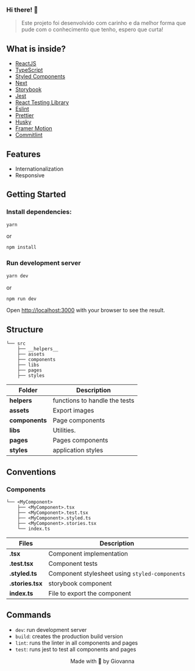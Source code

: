 ### Hi there! 👋

> Este projeto foi desenvolvido com carinho e da melhor forma que pude com o conhecimento que tenho, espero que curta!

## What is inside?

- [ReactJS](https://reactjs.org)
- [TypeScript](https://www.typescriptlang.org)
- [Styled Components](https://styled-components.com/docs)
- [Next](https://nextjs.org/docs)
- [Storybook](https://storybook.js.org/docs/react/get-started/introduction)
- [Jest](https://jestjs.io)
- [React Testing Library](https://testing-library.com/docs/react-testing-library/intro)
- [Eslint](https://eslint.org)
- [Prettier](https://prettier.io)
- [Husky](https://github.com/typicode/husky)
- [Framer Motion](https://www.framer.com/docs)
- [Commitlint](https://commitlint.js.org/#/)

## Features
- Internationalization
- Responsive

## Getting Started
### Install dependencies:

```bash
yarn
```

or

```bash
npm install
```

### Run development server

```bash
yarn dev
```

or 

```bash
npm run dev
```

Open [http://localhost:3000](http://localhost:3000) with your browser to see the result.

## Structure

```
└── src
    ├── __helpers__
    ├── assets
    ├── components
    ├── libs
    ├── pages
    ├── styles
```

| Folder      | Description                                          |
| ----------  | -------------------------------------------          |
| **helpers**  | functions to handle the tests|
| **assets** | Export images                                         |
| **components**   | Page components                                      |
| **libs**| Utilities.                                      |
| **pages**   | Pages components         |
| **styles**      | application styles                     |

## Conventions

### Components

```
└── <MyComponent>
    ├── <MyComponent>.tsx
    ├── <MyComponent>.test.tsx
    ├── <MyComponent>.styled.ts
    ├── <MyComponent>.stories.tsx
    └── index.ts
```

| Files           | Description                                    |
| --------------- | ---------------------------------------------- |
| **.tsx**        | Component implementation                       |
| **.test.tsx**   | Component tests                                |
| **.styled.ts**  | Component stylesheet using `styled-components` |
| **.stories.tsx**  | storybook component |
| **index.ts**    | File to export the component                   |
## Commands

- `dev`: run development server
- `build`: creates the production build version
- `lint`: runs the linter in all components and pages
- `test`: runs jest to test all components and pages

<p align="center">Made with 🖤 by Giovanna</p>
